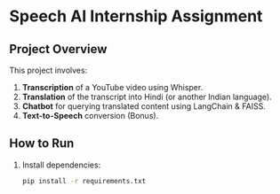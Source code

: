 # Speech AI Internship Assignment

## Project Overview
This project involves:
1. **Transcription** of a YouTube video using Whisper.
2. **Translation** of the transcript into Hindi (or another Indian language).
3. **Chatbot** for querying translated content using LangChain & FAISS.
4. **Text-to-Speech** conversion (Bonus).

## How to Run
1. Install dependencies:
   ```bash
   pip install -r requirements.txt
